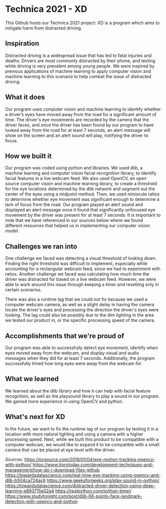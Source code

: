# Technica 2021 - XD
This Github hosts our Technica 2021 project: XD is a program which aims to mitigate harm from distracted driving. 

## Inspiration
Distracted driving is a widespread issue that has led to fatal injuries and deaths. Drivers are most commonly distracted by their phone, and texting while driving is very prevalent among young people. We were inspired by previous applications of machine learning to apply computer vision and machine learning to this scenario to help combat the issue of distracted driving.

## What it does
Our program uses computer vision and machine learning to identify whether a driver’s eyes have moved away from the road for a significant amount of time. The driver's eye movements are recorded by the camera that the driver faces, and once the driver has been found by our program to have looked away from the road for at least 7 seconds, an alert message will show on the screen and an alert sound will play, notifying the driver to focus. 

## How we built it
Our program was coded using python and libraries. We used dlib, a machine learning and computer vision facial recognition library, to identify facial features in a live webcam feed. We also used OpenCV, an open source computer vision and machine learning library, to create a threshold for the eye locations determined by the dlib network and segment out the center of the eyes using a midpoint method. Then, we used miniscule ratios to determine whether eye movement was significant enough to determine a lack of focus from the road. Our program played an alert sound and displayed an alert message once it found that significantly unfocused eye movement by the driver was present for at least 7 seconds. It is important to note that we have referenced in our sources below where we found different resources that helped us in implementing our computer vision model.

## Challenges we ran into
One challenge we faced was detecting a visual threshold of looking down. Finding the right threshold was difficult to implement, especially while accounting for a rectangular webcam feed, since we had to experiment with ratios. Another challenge we faced was calculating how much time the driver was distracted for based on a live webcam feed. However, we were able to work around this issue through keeping a timer and resetting only in certain scenarios.

There was also a runtime lag that we could not fix because we used a computer webcam camera, as well as a slight delay in having the camera locate the driver's eyes and processing the direction the driver's eyes were looking. The lag could also be possibly due to the dim lighting in the area we tested our product in, or the specific processing speed of the camera. 

## Accomplishments that we're proud of
Our program was able to successfully detect eye movement, identify when eyes moved away from the webcam, and display visual and audio messages when they did for at least 7 seconds. Additionally, the program successfully timed how long eyes were away from the webcam for.

## What we learned
We learned about the dlib library and how it can help with facial feature recognition, as well as the playsound library to play a sound in our program. We gained more experience in using OpenCV and python.

## What's next for XD
In the future, we want to fix the runtime lag of our program by testing it in a location with more natural lighting and using a camera with a higher processing speed. Next, while we built this product to be compatible with a computer webcam, we would like to expand it to be compatible with a small camera that can be placed at eye level with the driver. 

Sources:
https://pysource.com/2019/01/04/eye-motion-tracking-opencv-with-python/
https://www.itprotoday.com/development-techniques-and-management/how-do-i-download-files-github
https://towardsdatascience.com/real-time-eye-tracking-using-opencv-and-dlib-b504ca724ac6
https://www.geeksforgeeks.org/play-sound-in-python/
https://towardsdatascience.com/distracted-driver-detection-using-deep-learning-e893715e02a4
https://realpython.com/python-timer/
https://www.studytonight.com/post/dlib-68-points-face-landmark-detection-with-opencv-and-python
